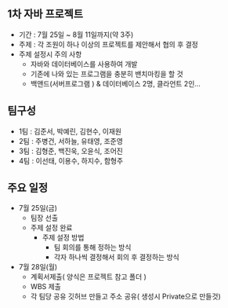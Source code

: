 ## 1차 자바 프로젝트
- 기간 : 7월 25일 ~ 8월 11일까지(약 3주)
- 주제 : 각 조원이 하나 이상의 프로젝트를 제안해서 협의 후 결정
- 주제 설정시 주의 사항
  - 자바와 데이터베이스를 사용하여 개발
  - 기존에 나와 있는 프로그램을 충분히 밴치마킹을 할 것
  - 백앤드(서버프로그램 ) & 데이터베이스 2명,    클라언트 2인...
## 팀구성
- 1팀 : 김준서, 박예린, 김현수, 이재원
- 2팀 : 주병건, 서하늘, 유태영, 조준영
- 3팀 : 김형준, 백진욱, 오윤식, 조어진
- 4팀 : 이선태, 이용수, 하지수, 함형주

## 주요 일정
- 7월 25일(금)
    - 팀장 선출
    - 주제 설정 완료
        - 주제 설정 방법
            - 팀 회의를 통해 정하는 방식
            - 각자 하나씩 결정해서 회의 후 결정하는 방식
- 7월 28일(월)
  - 계획서제출( 양식은 프로젝트 참고 폴더 )
  - WBS 제출
  - 각 팀당 공유 깃허브 만들고 주소 공유( 생성시 Private으로 만들것)
  

